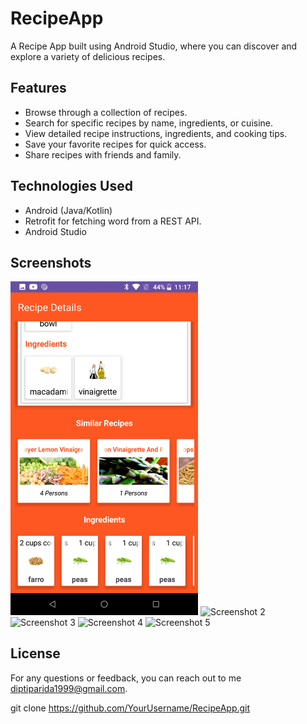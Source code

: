 # RecipeApp

A Recipe App built using Android Studio, where you can discover and explore a variety of delicious recipes.

## Features

- Browse through a collection of recipes.
- Search for specific recipes by name, ingredients, or cuisine.
- View detailed recipe instructions, ingredients, and cooking tips.
- Save your favorite recipes for quick access.
- Share recipes with friends and family.

 ## Technologies Used

- Android (Java/Kotlin)
- Retrofit for fetching word from a REST API.
- Android Studio

## Screenshots

 <img src="Screenshot.png" alt="Screenshot 1" width="300px" height="">
 <img src="https://github.com/Dipti-coder/DictionaryApp/assets/83566655/f7275f8a-f1f9-4a28-98cd-7bfdfa39c7f8" alt="Screenshot 2" width="300px" height="">
 <img src="https://github.com/Dipti-coder/DictionaryApp/assets/83566655/f3173020-b397-478c-9fa0-896d27a6c92a" alt="Screenshot 3" width="300px" height="">
 <img src="https://github.com/Dipti-coder/DictionaryApp/assets/83566655/f7275f8a-f1f9-4a28-98cd-7bfdfa39c7f8" alt="Screenshot 4" width="300px" height="">
 <img src="https://github.com/Dipti-coder/DictionaryApp/assets/83566655/f3173020-b397-478c-9fa0-896d27a6c92a" alt="Screenshot 5" width="300px" height="">
 

## License

For any questions or feedback, you can reach out to me diptiparida1999@gmail.com.

   git clone https://github.com/YourUsername/RecipeApp.git

